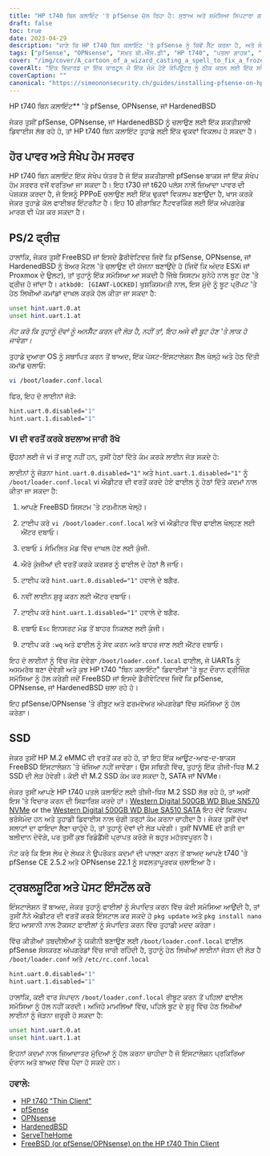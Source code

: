 ```yaml
---
title: "HP t740 ਥਿਨ ਕਲਾਇੰਟ 'ਤੇ pfSense ਚੱਲ ਰਿਹਾ ਹੈ: ਸੁਝਾਅ ਅਤੇ ਸਮੱਸਿਆ ਨਿਪਟਾਰਾ ਗਾਈਡ"
draft: false
toc: true
date: 2023-04-29
description: "ਜਾਣੋ ਕਿ HP t740 ਥਿਨ ਕਲਾਇੰਟ 'ਤੇ pfSense ਨੂੰ ਕਿਵੇਂ ਸੈੱਟ ਕਰਨਾ ਹੈ, ਅਤੇ ਸੰਭਾਵੀ ਸਮੱਸਿਆਵਾਂ ਜਿਵੇਂ ਕਿ ਫ੍ਰੀਜ਼ਿੰਗ ਅਤੇ SSD ਖੋਜ ਸਮੱਸਿਆਵਾਂ ਦਾ ਨਿਪਟਾਰਾ ਕਿਵੇਂ ਕਰਨਾ ਹੈ।"
tags: ["pfSense", "OPNsense", "ਸਖ਼ਤ ਬੀ.ਐੱਸ.ਡੀ", "HP t740", "ਪਤਲਾ ਗਾਹਕ", "ਹੋਮ ਸਰਵਰ", "PPPoE", "FreeBSD", "ਬੂਟ ਪ੍ਰੋਂਪਟ", "loader.conf.local", "ਨੈਨੋ ਸੰਪਾਦਕ", "SSD ਖੋਜ", "M.2 SSD", "ਪੱਛਮੀ ਡਿਜੀਟਲ", "ਸਮੱਸਿਆ ਨਿਪਟਾਰਾ", "ਪੋਸਟ-ਇੰਸਟਾਲੇਸ਼ਨ", "UART", "ESXi", "ਪ੍ਰੌਕਸਮੌਕਸ"]
cover: "/img/cover/A_cartoon_of_a_wizard_casting_a_spell_to_fix_a_frozen_computer.png"
coverAlt: "ਇੱਕ ਵਿਜ਼ਾਰਡ ਦਾ ਇੱਕ ਕਾਰਟੂਨ ਜੋ ਇੱਕ ਜੰਮੇ ਹੋਏ ਕੰਪਿਊਟਰ ਨੂੰ ਠੀਕ ਕਰਨ ਲਈ ਇੱਕ ਸਪੈੱਲ ਕੱਢਦਾ ਹੈ, ਇੱਕ ਸਪੀਚ ਬੁਲਬੁਲੇ ਦੇ ਨਾਲ ਸਮੱਸਿਆ ਹੱਲ ਹੋ ਗਈ ਹੈ"
coverCaption: ""
canonical: "https://simeononsecurity.ch/guides/installing-pfsense-on-hp-t740-thin-client/"
---
```

 HP t740 ਥਿਨ ਕਲਾਇੰਟ** 'ਤੇ pfSense, OPNsense, ਜਾਂ HardenedBSD

ਜੇਕਰ ਤੁਸੀਂ pfSense, OPNsense, ਜਾਂ HardenedBSD ਨੂੰ ਚਲਾਉਣ ਲਈ ਇੱਕ ਸ਼ਕਤੀਸ਼ਾਲੀ ਡਿਵਾਈਸ ਲੱਭ ਰਹੇ ਹੋ, ਤਾਂ HP t740 ਥਿਨ ਕਲਾਇੰਟ ਤੁਹਾਡੇ ਲਈ ਇੱਕ ਢੁਕਵਾਂ ਵਿਕਲਪ ਹੋ ਸਕਦਾ ਹੈ।

## ਹੋਰ ਪਾਵਰ ਅਤੇ ਸੰਖੇਪ ਹੋਮ ਸਰਵਰ

HP t740 ਥਿਨ ਕਲਾਇੰਟ ਇੱਕ ਸੰਖੇਪ ਯੰਤਰ ਹੈ ਜੋ ਇੱਕ ਸ਼ਕਤੀਸ਼ਾਲੀ pfSense ਬਾਕਸ ਜਾਂ ਇੱਕ ਸੰਖੇਪ ਹੋਮ ਸਰਵਰ ਵਜੋਂ ਵਰਤਿਆ ਜਾ ਸਕਦਾ ਹੈ। ਇਹ t730 ਜਾਂ t620 ਪਲੱਸ ਨਾਲੋਂ ਜ਼ਿਆਦਾ ਪਾਵਰ ਦੀ ਪੇਸ਼ਕਸ਼ ਕਰਦਾ ਹੈ, ਜੋ ਇਸਨੂੰ PPPoE ਚਲਾਉਣ ਲਈ ਇੱਕ ਢੁਕਵਾਂ ਵਿਕਲਪ ਬਣਾਉਂਦਾ ਹੈ, ਖਾਸ ਕਰਕੇ ਜੇਕਰ ਤੁਹਾਡੇ ਕੋਲ ਫਾਈਬਰ ਇੰਟਰਨੈਟ ਹੈ। ਇਹ 10 ਗੀਗਾਬਿਟ ਨੈੱਟਵਰਕਿੰਗ ਲਈ ਇੱਕ ਅੱਪਗਰੇਡ ਮਾਰਗ ਵੀ ਪੇਸ਼ ਕਰ ਸਕਦਾ ਹੈ।

## PS/2 ਫ੍ਰੀਜ਼

ਹਾਲਾਂਕਿ, ਜੇਕਰ ਤੁਸੀਂ FreeBSD ਜਾਂ ਇਸਦੇ ਡੈਰੀਵੇਟਿਵਜ਼ ਜਿਵੇਂ ਕਿ pfSense, OPNsense, ਜਾਂ HardenedBSD ਨੂੰ ਬੇਅਰ ਮੈਟਲ 'ਤੇ ਚਲਾਉਣ ਦੀ ਯੋਜਨਾ ਬਣਾਉਂਦੇ ਹੋ (ਜਿਵੇਂ ਕਿ ਅੰਦਰ ESXi ਜਾਂ Proxmox ਦੇ ਉਲਟ), ਤਾਂ ਤੁਹਾਨੂੰ ਇੱਕ ਸਮੱਸਿਆ ਆ ਸਕਦੀ ਹੈ ਜਿੱਥੇ ਸਿਸਟਮ ਸੁਨੇਹੇ ਨਾਲ ਬੂਟ ਹੋਣ 'ਤੇ ਫ੍ਰੀਜ਼ ਹੋ ਜਾਂਦਾ ਹੈ। `atkbd0: [GIANT-LOCKED]` ਖੁਸ਼ਕਿਸਮਤੀ ਨਾਲ, ਇਸ ਮੁੱਦੇ ਨੂੰ ਬੂਟ ਪ੍ਰੋਂਪਟ 'ਤੇ ਹੇਠ ਲਿਖੀਆਂ ਕਮਾਂਡਾਂ ਦਾਖਲ ਕਰਕੇ ਹੱਲ ਕੀਤਾ ਜਾ ਸਕਦਾ ਹੈ:

```bash
unset hint.uart.0.at
unset hint.uart.1.at
```

*ਨੋਟ ਕਰੋ ਕਿ ਤੁਹਾਨੂੰ ਦੋਵਾਂ ਨੂੰ ਅਨਸੈੱਟ ਕਰਨ ਦੀ ਲੋੜ ਹੈ, ਨਹੀਂ ਤਾਂ, ਇਹ ਅਜੇ ਵੀ ਬੂਟ ਹੋਣ 'ਤੇ ਲਾਕ ਹੋ ਜਾਵੇਗਾ।*

ਤੁਹਾਡੇ ਦੁਆਰਾ OS ਨੂੰ ਸਥਾਪਿਤ ਕਰਨ ਤੋਂ ਬਾਅਦ, ਇੱਕ ਪੋਸਟ-ਇੰਸਟਾਲੇਸ਼ਨ ਸ਼ੈੱਲ ਖੋਲ੍ਹੋ ਅਤੇ ਹੇਠ ਦਿੱਤੀ ਕਮਾਂਡ ਚਲਾਓ:

```bash
vi /boot/loader.conf.local
```
ਫਿਰ, ਇਹ ਦੋ ਲਾਈਨਾਂ ਜੋੜੋ:
```bash
hint.uart.0.disabled="1"
hint.uart.1.disabled="1"
```

### VI ਦੀ ਵਰਤੋਂ ਕਰਕੇ ਬਦਲਾਅ ਜਾਰੀ ਰੱਖੋ
ਉਹਨਾਂ ਲਈ ਜੋ vi ਤੋਂ ਜਾਣੂ ਨਹੀਂ ਹਨ, ਤੁਸੀਂ ਹੇਠਾਂ ਦਿੱਤੇ ਕੰਮ ਕਰਕੇ ਲਾਈਨ ਜੋੜ ਸਕਦੇ ਹੋ:

ਲਾਈਨਾਂ ਨੂੰ ਜੋੜਨਾ `hint.uart.0.disabled="1"` ਅਤੇ `hint.uart.1.disabled="1"` ਨੂੰ `/boot/loader.conf.local` vi ਐਡੀਟਰ ਦੀ ਵਰਤੋਂ ਕਰਦੇ ਹੋਏ ਫਾਈਲ ਨੂੰ ਹੇਠਾਂ ਦਿੱਤੇ ਕਦਮਾਂ ਨਾਲ ਕੀਤਾ ਜਾ ਸਕਦਾ ਹੈ:

1. ਆਪਣੇ FreeBSD ਸਿਸਟਮ 'ਤੇ ਟਰਮੀਨਲ ਖੋਲ੍ਹੋ।

2. ਟਾਈਪ ਕਰੋ `vi /boot/loader.conf.local` ਅਤੇ vi ਐਡੀਟਰ ਵਿੱਚ ਫਾਈਲ ਖੋਲ੍ਹਣ ਲਈ ਐਂਟਰ ਦਬਾਓ।

3. ਦਬਾਓ `i` ਸੰਮਿਲਿਤ ਮੋਡ ਵਿੱਚ ਦਾਖਲ ਹੋਣ ਲਈ ਕੁੰਜੀ.

4. ਐਰੋ ਕੁੰਜੀਆਂ ਦੀ ਵਰਤੋਂ ਕਰਕੇ ਕਰਸਰ ਨੂੰ ਫਾਈਲ ਦੇ ਹੇਠਾਂ ਲੈ ਜਾਓ।

5. ਟਾਈਪ ਕਰੋ `hint.uart.0.disabled="1"` ਹਵਾਲੇ ਦੇ ਬਗੈਰ.

6. ਨਵੀਂ ਲਾਈਨ ਸ਼ੁਰੂ ਕਰਨ ਲਈ ਐਂਟਰ ਦਬਾਓ।

7. ਟਾਈਪ ਕਰੋ `hint.uart.1.disabled="1"` ਹਵਾਲੇ ਦੇ ਬਗੈਰ.

8. ਦਬਾਓ `Esc` ਇਨਸਰਟ ਮੋਡ ਤੋਂ ਬਾਹਰ ਨਿਕਲਣ ਲਈ ਕੁੰਜੀ।

9. ਟਾਈਪ ਕਰੋ `:wq` ਅਤੇ ਫਾਈਲ ਨੂੰ ਸੇਵ ਕਰਨ ਅਤੇ ਬਾਹਰ ਜਾਣ ਲਈ ਐਂਟਰ ਦਬਾਓ।

ਇਹ ਦੋ ਲਾਈਨਾਂ ਨੂੰ ਵਿੱਚ ਜੋੜ ਦੇਵੇਗਾ `/boot/loader.conf.local` ਫਾਈਲ, ਜੋ UARTs ਨੂੰ ਅਸਮਰੱਥ ਬਣਾ ਦੇਵੇਗੀ ਅਤੇ ਕੁਝ HP t740 "ਥਿਨ ਕਲਾਇੰਟ" ਡਿਵਾਈਸਾਂ 'ਤੇ ਬੂਟ ਦੌਰਾਨ ਫ੍ਰੀਜ਼ਿੰਗ ਸਮੱਸਿਆ ਨੂੰ ਹੱਲ ਕਰੇਗੀ ਜਦੋਂ FreeBSD ਜਾਂ ਇਸਦੇ ਡੈਰੀਵੇਟਿਵਜ਼ ਜਿਵੇਂ ਕਿ pfSense, OPNsense, ਜਾਂ HardenedBSD ਚਲਾ ਰਹੇ ਹੋ।

ਇਹ pfSense/OPNsense 'ਤੇ ਰੀਬੂਟ ਅਤੇ ਫਰਮਵੇਅਰ ਅੱਪਗਰੇਡਾਂ ਵਿੱਚ ਸਮੱਸਿਆ ਨੂੰ ਹੱਲ ਕਰੇਗਾ।

## SSD

ਜੇਕਰ ਤੁਸੀਂ HP M.2 eMMC ਦੀ ਵਰਤੋਂ ਕਰ ਰਹੇ ਹੋ, ਤਾਂ ਇਹ ਇੱਕ ਆਊਟ-ਆਫ-ਦ-ਬਾਕਸ FreeBSD ਇੰਸਟਾਲੇਸ਼ਨ 'ਤੇ ਖੋਜਿਆ ਨਹੀਂ ਜਾਵੇਗਾ। ਉਸ ਸਥਿਤੀ ਵਿੱਚ, ਤੁਹਾਨੂੰ ਇੱਕ ਤੀਜੀ-ਧਿਰ M.2 SSD ਦੀ ਲੋੜ ਹੋਵੇਗੀ। ਕੋਈ ਵੀ M.2 SSD ਕੰਮ ਕਰ ਸਕਦਾ ਹੈ, SATA ਜਾਂ NVMe।

ਜੇਕਰ ਤੁਸੀਂ ਆਪਣੇ HP t740 ਪਤਲੇ ਕਲਾਇੰਟ ਲਈ ਤੀਜੀ-ਧਿਰ M.2 SSD ਲੱਭ ਰਹੇ ਹੋ, ਤਾਂ ਅਸੀਂ ਇਸ 'ਤੇ ਵਿਚਾਰ ਕਰਨ ਦੀ ਸਿਫ਼ਾਰਿਸ਼ ਕਰਦੇ ਹਾਂ। [Western Digital 500GB WD Blue SN570 NVMe](https://amzn.to/44bFCBk) or the [Western Digital 500GB WD Blue SA510 SATA](https://amzn.to/3AEbd0V) ਇਹ ਦੋਵੇਂ ਵਿਕਲਪ ਭਰੋਸੇਮੰਦ ਹਨ ਅਤੇ ਤੁਹਾਡੀ ਡਿਵਾਈਸ ਨਾਲ ਚੰਗੀ ਤਰ੍ਹਾਂ ਕੰਮ ਕਰਨਾ ਚਾਹੀਦਾ ਹੈ। ਜੇਕਰ ਤੁਸੀਂ ਦੋਵਾਂ ਸਲਾਟਾਂ ਦਾ ਫਾਇਦਾ ਲੈਣਾ ਚਾਹੁੰਦੇ ਹੋ, ਤਾਂ ਤੁਹਾਨੂੰ ਦੋਵਾਂ ਦੀ ਲੋੜ ਪਵੇਗੀ। ਤੁਸੀਂ NVME ਦੀ ਗਤੀ ਦਾ ਬਲੀਦਾਨ ਦੇਵੋਗੇ, ਪਰ ਤੁਸੀਂ ਕੁਝ ਰਿਡੰਡੈਂਸੀ ਪ੍ਰਾਪਤ ਕਰੋਗੇ ਜੋ ਬਹੁਤ ਮਹੱਤਵਪੂਰਨ ਹੈ।

ਨੋਟ ਕਰੋ ਕਿ ਇਸ ਲੇਖ ਦੇ ਲੇਖਕ ਨੇ ਉਪਰੋਕਤ ਕਦਮਾਂ ਦੀ ਪਾਲਣਾ ਕਰਨ ਤੋਂ ਬਾਅਦ ਆਪਣੇ t740 'ਤੇ pfSense CE 2.5.2 ਅਤੇ OPNsense 22.1 ਨੂੰ ਸਫਲਤਾਪੂਰਵਕ ਚਲਾਇਆ ਹੈ।

## ਟ੍ਰਬਲਸ਼ੂਟਿੰਗ ਅਤੇ ਪੋਸਟ ਇੰਸਟੌਲ ਕਰੋ

ਇੰਸਟਾਲੇਸ਼ਨ ਤੋਂ ਬਾਅਦ, ਜੇਕਰ ਤੁਹਾਨੂੰ ਫਾਈਲਾਂ ਨੂੰ ਸੰਪਾਦਿਤ ਕਰਨ ਵਿੱਚ ਕੋਈ ਸਮੱਸਿਆ ਆਉਂਦੀ ਹੈ, ਤਾਂ ਤੁਸੀਂ ਨੈਨੋ ਐਡੀਟਰ ਦੀ ਵਰਤੋਂ ਕਰਕੇ ਇੰਸਟਾਲ ਕਰ ਸਕਦੇ ਹੋ `pkg update` ਅਤੇ `pkg install nano` ਇਹ ਆਸਾਨੀ ਨਾਲ ਟੈਕਸਟ ਫਾਈਲਾਂ ਨੂੰ ਸੰਪਾਦਿਤ ਕਰਨ ਵਿੱਚ ਤੁਹਾਡੀ ਮਦਦ ਕਰੇਗਾ।

ਵਿੱਚ ਕੀਤੀਆਂ ਤਬਦੀਲੀਆਂ ਨੂੰ ਯਕੀਨੀ ਬਣਾਉਣ ਲਈ `/boot/loader.conf.local` ਫਾਈਲ pfSense ਸੰਸਕਰਣ ਅੱਪਗਰੇਡਾਂ ਵਿੱਚ ਜਾਰੀ ਰਹਿੰਦੀ ਹੈ, ਤੁਹਾਨੂੰ ਹੇਠ ਲਿਖੀਆਂ ਲਾਈਨਾਂ ਜੋੜਨ ਦੀ ਲੋੜ ਹੈ `/boot/loader.conf` ਅਤੇ `/etc/rc.conf.local` 
```bash
hint.uart.0.disabled="1"
hint.uart.1.disabled="1"
```

ਹਾਲਾਂਕਿ, ਕਈ ਵਾਰ ਸੰਪਾਦਨ `/boot/loader.conf.local` ਰੀਬੂਟ ਕਰਨ ਤੋਂ ਪਹਿਲਾਂ ਫਾਈਲ ਸਮੱਸਿਆ ਨੂੰ ਹੱਲ ਨਹੀਂ ਕਰਦੀ। ਅਜਿਹੇ ਮਾਮਲਿਆਂ ਵਿੱਚ, ਪਹਿਲੇ ਬੂਟ ਦੇ ਸ਼ੁਰੂ ਵਿੱਚ ਹੇਠ ਲਿਖੀਆਂ ਲਾਈਨਾਂ ਨੂੰ ਜੋੜਨਾ ਜ਼ਰੂਰੀ ਹੋ ਸਕਦਾ ਹੈ:

```bash
unset hint.uart.0.at
unset hint.uart.1.at
```

ਇਹਨਾਂ ਕਦਮਾਂ ਨਾਲ ਜ਼ਿਆਦਾਤਰ ਮੁੱਦਿਆਂ ਨੂੰ ਹੱਲ ਕਰਨਾ ਚਾਹੀਦਾ ਹੈ ਜੋ ਇੰਸਟਾਲੇਸ਼ਨ ਪ੍ਰਕਿਰਿਆ ਦੌਰਾਨ ਅਤੇ ਬਾਅਦ ਵਿੱਚ ਪੈਦਾ ਹੋ ਸਕਦੇ ਹਨ।

### ਹਵਾਲੇ:
- [HP t740 "Thin Client"](https://www8.hp.com/us/en/thin-clients/t740.html)
- [pfSense](https://www.pfsense.org/)
- [OPNsense](https://opnsense.org/)
- [HardenedBSD](https://hardenedbsd.org/)
- [ServeTheHome](https://www.servethehome.com/hp-t740-thin-client-review/)
- [FreeBSD (or pfSense/OPNsense) on the HP t740 Thin Client](https://www.neelc.org/posts/hp-t740-freebsd/)